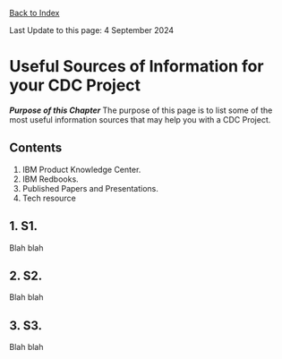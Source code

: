 [Back to Index](https://github.com/zeditor01/cdc_setup/blob/main/index.md)

Last Update to this page: 4 September 2024

# Useful Sources of Information for your CDC Project

***Purpose of this Chapter***
The purpose of this page is to list some of the most useful information sources that may help you with a CDC Project.

## Contents
1. IBM Product Knowledge Center.
2. IBM Redbooks.
3. Published Papers and Presentations.
4. Tech resource

## 1. S1.

Blah blah

## 2. S2.

Blah blah

## 3. S3.

Blah blah
